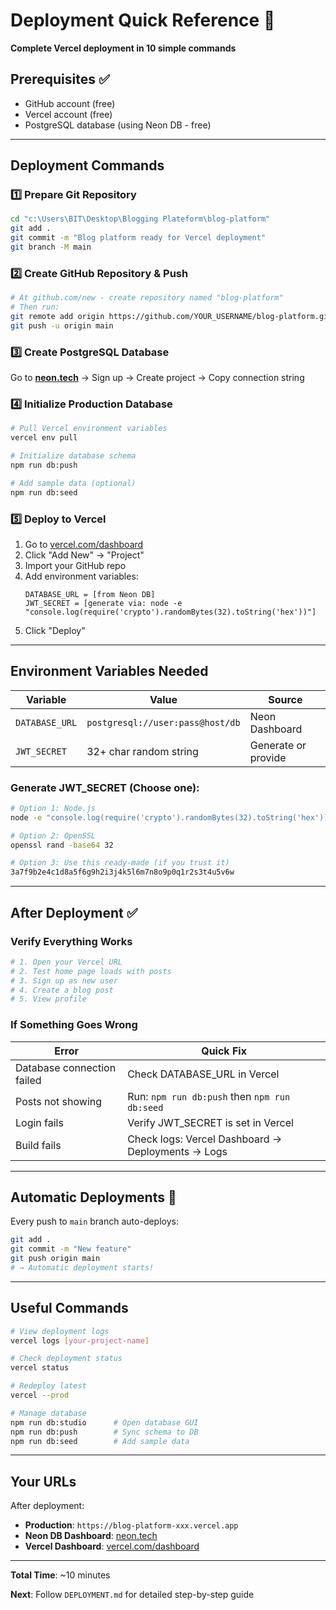 # Deployment Quick Reference 🚀

**Complete Vercel deployment in 10 simple commands**

## Prerequisites ✅

- GitHub account (free)
- Vercel account (free)
- PostgreSQL database (using Neon DB - free)

---

## Deployment Commands

### 1️⃣ Prepare Git Repository

```bash
cd "c:\Users\BIT\Desktop\Blogging Plateform\blog-platform"
git add .
git commit -m "Blog platform ready for Vercel deployment"
git branch -M main
```

### 2️⃣ Create GitHub Repository & Push

```bash
# At github.com/new - create repository named "blog-platform"
# Then run:
git remote add origin https://github.com/YOUR_USERNAME/blog-platform.git
git push -u origin main
```

### 3️⃣ Create PostgreSQL Database

Go to **[neon.tech](https://neon.tech)** → Sign up → Create project → Copy connection string

### 4️⃣ Initialize Production Database

```bash
# Pull Vercel environment variables
vercel env pull

# Initialize database schema
npm run db:push

# Add sample data (optional)
npm run db:seed
```

### 5️⃣ Deploy to Vercel

1. Go to [vercel.com/dashboard](https://vercel.com/dashboard)
2. Click "Add New" → "Project"
3. Import your GitHub repo
4. Add environment variables:
   ```
   DATABASE_URL = [from Neon DB]
   JWT_SECRET = [generate via: node -e "console.log(require('crypto').randomBytes(32).toString('hex'))"]
   ```
5. Click "Deploy"

---

## Environment Variables Needed

| Variable       | Value                            | Source              |
| -------------- | -------------------------------- | ------------------- |
| `DATABASE_URL` | `postgresql://user:pass@host/db` | Neon Dashboard      |
| `JWT_SECRET`   | 32+ char random string           | Generate or provide |

### Generate JWT_SECRET (Choose one):

```bash
# Option 1: Node.js
node -e "console.log(require('crypto').randomBytes(32).toString('hex'))"

# Option 2: OpenSSL
openssl rand -base64 32

# Option 3: Use this ready-made (if you trust it)
3a7f9b2e4c1d8a5f6g9h2i3j4k5l6m7n8o9p0q1r2s3t4u5v6w
```

---

## After Deployment ✅

### Verify Everything Works

```bash
# 1. Open your Vercel URL
# 2. Test home page loads with posts
# 3. Sign up as new user
# 4. Create a blog post
# 5. View profile
```

### If Something Goes Wrong

| Error                      | Quick Fix                                         |
| -------------------------- | ------------------------------------------------- |
| Database connection failed | Check DATABASE_URL in Vercel                      |
| Posts not showing          | Run: `npm run db:push` then `npm run db:seed`     |
| Login fails                | Verify JWT_SECRET is set in Vercel                |
| Build fails                | Check logs: Vercel Dashboard → Deployments → Logs |

---

## Automatic Deployments 🔄

Every push to `main` branch auto-deploys:

```bash
git add .
git commit -m "New feature"
git push origin main
# → Automatic deployment starts!
```

---

## Useful Commands

```bash
# View deployment logs
vercel logs [your-project-name]

# Check deployment status
vercel status

# Redeploy latest
vercel --prod

# Manage database
npm run db:studio      # Open database GUI
npm run db:push        # Sync schema to DB
npm run db:seed        # Add sample data
```

---

## Your URLs

After deployment:

- **Production**: `https://blog-platform-xxx.vercel.app`
- **Neon DB Dashboard**: [neon.tech](https://neon.tech)
- **Vercel Dashboard**: [vercel.com/dashboard](https://vercel.com/dashboard)

---

**Total Time**: ~10 minutes

**Next**: Follow `DEPLOYMENT.md` for detailed step-by-step guide
